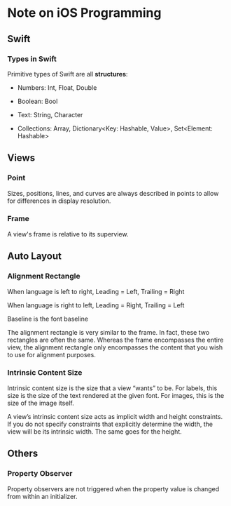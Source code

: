 # Note on iOS Programming

## Swift

### Types in Swift

Primitive types of Swift are all **structures**:

* Numbers: Int, Float, Double

* Boolean: Bool

* Text: String, Character

* Collections: Array<Element>, Dictionary<Key: Hashable, Value>, Set<Element: Hashable>

## Views

### Point

Sizes, positions, lines, and curves are always described in points to allow for differences in display resolution.

### Frame

A view's frame is relative to its superview.

## Auto Layout

### Alignment Rectangle

When language is left to right, Leading = Left, Trailing = Right

When language is right to left, Leading = Right, Trailing = Left

Baseline is the font baseline

The alignment rectangle is very similar to the frame. In fact, these two rectangles are often the same. Whereas the frame encompasses the entire view, the alignment rectangle only encompasses the content that you wish to use for alignment purposes.

### Intrinsic Content Size

Intrinsic content size is the size that a view “wants” to be. For labels, this size is the size of the text rendered at the given font. For images, this is the size of the image itself.

A view’s intrinsic content size acts as implicit width and height constraints. If you do not specify constraints that explicitly determine the width, the view will be its intrinsic width. The same goes for the height.

## Others

### Property Observer

Property observers are not triggered when the property value is changed from within an initializer.
